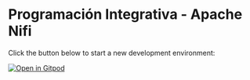 # Programación Integrativa - Apache Nifi

Click the button below to start a new development environment:

[![Open in Gitpod](https://gitpod.io/button/open-in-gitpod.svg)](https://gitpod.io/#https://github.com/jorgaf/zeppelin-paavanzada)
